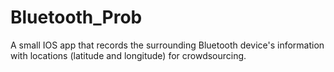 # Bluetooth_Prob

A small IOS app that records the surrounding Bluetooth device's information with locations (latitude and longitude) for crowdsourcing.
